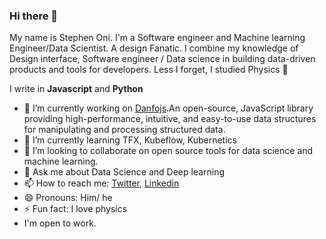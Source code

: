 ### Hi there 👋

My name is Stephen Oni. I'm a Software engineer and Machine learning Engineer/Data Scientist. A design Fanatic. I combine my knowledge of Design interface, Software engineer / Data science in building data-driven products and tools for developers. Less I forget, I studied Physics 🤭

I write in **Javascript** and **Python**

- 🔭 I’m currently working on [Danfojs](https://github.com/opensource9ja/danfojs).An open-source, JavaScript library providing high-performance, intuitive, and easy-to-use data structures for manipulating and processing structured data.
- 🌱 I’m currently learning TFX, Kubeflow, Kubernetics
- 👯 I’m looking to collaborate on open source tools for data science and machine learning.
- 💬 Ask me about Data Science and Deep learning
- 📫 How to reach me: [Twitter](https://twitter.com/steveoni), [Linkedin](http://www.linkedin.com/in/stephen-oni-189488123)
- 😄 Pronouns: Him/ he
- ⚡ Fun fact: I love physics
- I'm open to work.
